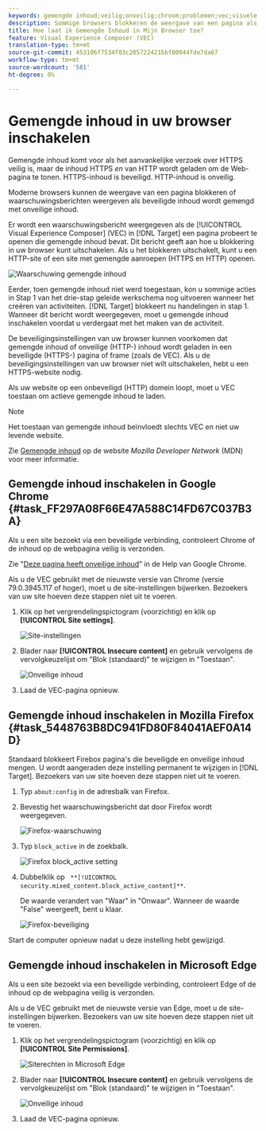 ```yaml
---
keywords: gemengde inhoud;veilig;onveilig;chroom;problemen;vec;visuele ervaringscomposer;onveilig;http;https;firefox;Internet Explorer
description: Sommige browsers blokkeren de weergave van een pagina als beveiligde inhoud wordt gemengd met onveilige inhoud. Leer hoe u gemengde inhoud inschakelt in Chrome, Firefox en Edge.
title: Hoe laat ik Gemengde Inhoud in Mijn Browser toe?
feature: Visual Experience Composer (VEC)
translation-type: tm+mt
source-git-commit: 453106f7534f83c205722421bbf00044fde7da67
workflow-type: tm+mt
source-wordcount: '581'
ht-degree: 0%

---
```



# Gemengde inhoud in uw browser inschakelen

Gemengde inhoud komt voor als het aanvankelijke verzoek over HTTPS veilig is, maar de inhoud HTTPS *en* van HTTP wordt geladen om de Web-pagina te tonen. HTTPS-inhoud is beveiligd. HTTP-inhoud is onveilig.

Moderne browsers kunnen de weergave van een pagina blokkeren of waarschuwingsberichten weergeven als beveiligde inhoud wordt gemengd met onveilige inhoud.

Er wordt een waarschuwingsbericht weergegeven als de [!UICONTROL Visual Experience Composer] (VEC) in [!DNL Target] een pagina probeert te openen die gemengde inhoud bevat. Dit bericht geeft aan hoe u blokkering in uw browser kunt uitschakelen. Als u het blokkeren uitschakelt, kunt u een HTTP-site of een site met gemengde aanroepen (HTTPS en HTTP) openen.

![Waarschuwing gemengde inhoud](/help/c-experiences/c-visual-experience-composer/r-troubleshoot-composer/assets/mixed_content_warning.png)

Eerder, toen gemengde inhoud niet werd toegestaan, kon u sommige acties in Stap 1 van het drie-stap geleide werkschema nog uitvoeren wanneer het creëren van activiteiten. [!DNL Target] blokkeert nu handelingen in stap 1. Wanneer dit bericht wordt weergegeven, moet u gemengde inhoud inschakelen voordat u verdergaat met het maken van de activiteit.

De beveiligingsinstellingen van uw browser kunnen voorkomen dat gemengde inhoud of onveilige (HTTP-) inhoud wordt geladen in een beveiligde (HTTPS-) pagina of frame (zoals de VEC). Als u de beveiligingsinstellingen van uw browser niet wilt uitschakelen, hebt u een HTTPS-website nodig.

Als uw website op een onbeveiligd (HTTP) domein loopt, moet u VEC toestaan om actieve gemengde inhoud te laden.

>[!NOTE]
>
>Het toestaan van gemengde inhoud beïnvloedt slechts VEC en niet uw levende website.

Zie [Gemengde inhoud](https://developer.mozilla.org/en-US/docs/Web/Security/Mixed_content) op de website *Mozilla Developer Network* (MDN) voor meer informatie.

## Gemengde inhoud inschakelen in Google Chrome {#task_FF297A08F66E47A588C14FD67C037B3A}

Als u een site bezoekt via een beveiligde verbinding, controleert Chrome of de inhoud op de webpagina veilig is verzonden.

Zie &quot;[Deze pagina heeft onveilige inhoud](https://support.google.com/chrome/answer/1342714?hl=en)&quot; in de Help van Google Chrome.

Als u de VEC gebruikt met de nieuwste versie van Chrome (versie 79.0.3945.117 of hoger), moet u de site-instellingen bijwerken. Bezoekers van uw site hoeven deze stappen niet uit te voeren.

1. Klik op het vergrendelingspictogram (voorzichtig) en klik op **[!UICONTROL Site settings]**.

   ![Site-instellingen](/help/c-experiences/c-visual-experience-composer/r-troubleshoot-composer/assets/site-settings.png)

1. Blader naar **[!UICONTROL Insecure content]** en gebruik vervolgens de vervolgkeuzelijst om &quot;Blok (standaard)&quot; te wijzigen in &quot;Toestaan&quot;.

   ![Onveilige inhoud](/help/c-experiences/c-visual-experience-composer/r-troubleshoot-composer/assets/insecure-content.png)

1. Laad de VEC-pagina opnieuw.

## Gemengde inhoud inschakelen in Mozilla Firefox {#task_5448763B8DC941FD80F84041AEF0A14D}

Standaard blokkeert Firebox pagina&#39;s die beveiligde en onveilige inhoud mengen. U wordt aangeraden deze instelling permanent te wijzigen in [!DNL Target]. Bezoekers van uw site hoeven deze stappen niet uit te voeren.

1. Typ `about:config` in de adresbalk van Firefox.
1. Bevestig het waarschuwingsbericht dat door Firefox wordt weergegeven.

   ![Firefox-waarschuwing](/help/c-experiences/c-visual-experience-composer/r-troubleshoot-composer/assets/firefox.png)

1. Typ `block_active` in de zoekbalk.

   ![Firefox block_active setting](/help/c-experiences/c-visual-experience-composer/r-troubleshoot-composer/assets/firefox3.png)

1. Dubbelklik op ` **[!UICONTROL security.mixed_content.block_active_content]**`.

   De waarde verandert van &quot;Waar&quot; in &quot;Onwaar&quot;. Wanneer de waarde &quot;False&quot; weergeeft, bent u klaar.

   ![Firefox-beveiliging](/help/c-experiences/c-visual-experience-composer/r-troubleshoot-composer/assets/firefox2.png)

Start de computer opnieuw nadat u deze instelling hebt gewijzigd.

## Gemengde inhoud inschakelen in Microsoft Edge

Als u een site bezoekt via een beveiligde verbinding, controleert Edge of de inhoud op de webpagina veilig is verzonden.

Als u de VEC gebruikt met de nieuwste versie van Edge, moet u de site-instellingen bijwerken. Bezoekers van uw site hoeven deze stappen niet uit te voeren.

1. Klik op het vergrendelingspictogram (voorzichtig) en klik op **[!UICONTROL Site Permissions]**.

   ![Siterechten in Microsoft Edge](/help/c-experiences/c-visual-experience-composer/r-troubleshoot-composer/assets/ms-edge.png)

1. Blader naar **[!UICONTROL Insecure content]** en gebruik vervolgens de vervolgkeuzelijst om &quot;Blok (standaard)&quot; te wijzigen in &quot;Toestaan&quot;.

   ![Onveilige inhoud](/help/c-experiences/c-visual-experience-composer/r-troubleshoot-composer/assets/ms-edge-2.png)

1. Laad de VEC-pagina opnieuw.